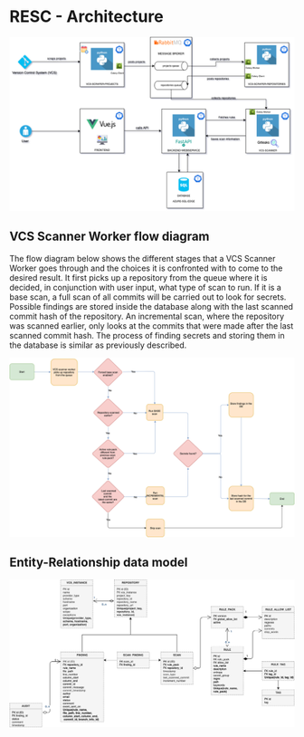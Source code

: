 # RESC - Architecture
![product-screenshot!](../images/RESC_HighLevel_Diagram.png)

## VCS Scanner Worker flow diagram
The flow diagram below shows the different stages that a VCS Scanner Worker goes through and the choices it is confronted with to
come to the desired result. It first picks up a repository from the queue where it is decided, in conjunction with user input, what type of scan to run. 
If it is a base scan, a full scan of all commits will be carried out to look for secrets. Possible findings are stored inside the database along with the last scanned commit hash of the repository. An incremental scan, where the repository was scanned earlier, only looks at the commits that were made after the last scanned commit hash. The process of finding secrets and storing them in the database is similar as previously described.  

![product-screenshot!](../images/RESC_Scan_Flow_Diagram.png)  

## Entity-Relationship data model
![datamodel-screenshot!](../images/datamodel.png)  
